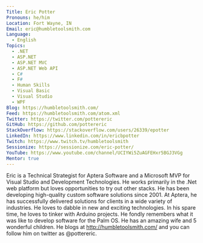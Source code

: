 ```yaml
---
Title: Eric Potter
Pronouns: he/him
Location: Fort Wayne, IN
Email: eric@humbletoolsmith.com
Language:
  - English
Topics:
  - .NET
  - ASP.NET
  - ASP.NET MVC
  - ASP.NET Web API
  - C#
  - F#
  - Human Skills
  - Visual Basic
  - Visual Studio
  - WPF
Blog: https://humbletoolsmith.com/
Feed: https://humbletoolsmith.com/atom.xml
Twitter: https://twitter.com/pottereric
GitHub: https://github.com/pottereric
StackOverflow: https://stackoverflow.com/users/26339/epotter
LinkedIn: https://www.linkedin.com/in/ericbpotter
Twitch: https://www.twitch.tv/humbletoolsmith
Sessionize: https://sessionize.com/eric-potter/
YouTube: https://www.youtube.com/channel/UCIYWi5ZuAGFEHxr5BGJ3VGg
Mentor: true
---
```

Eric is a Technical Strategist for Aptera Software and a Microsoft MVP for Visual Studio and Development Technologies. He works primarily in the .Net web platform but loves opportunities to try out other stacks. He has been developing high-quality custom software solutions since 2001. At Aptera, he has successfully delivered solutions for clients in a wide variety of industries. He loves to dabble in new and exciting technologies. In his spare time, he loves to tinker with Arduino projects. He fondly remembers what it was like to develop software for the Palm OS. He has an amazing wife and 5 wonderful children. He blogs at http://humbletoolsmith.com/ and you can follow him on twitter as @pottereric. 
